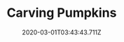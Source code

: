 ---
templateKey: blog-post
featuredpost: false
date: 2020-03-01T03:43:43.711Z
featuredimage: /img/quest_bg5.png
imgBg: quest_bg5
title: Carving Pumpkins
description: Caroline wants to carve a pumpkin with her daughter. She asked you to bring her one from the farm.
reward: 500 & 1 Friendship heart
tags:
  - Mail
  - fall
  - Fall 19
  - Caroline
  - Pumpkin
---